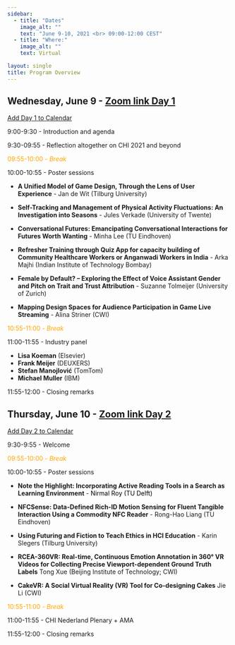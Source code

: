 ```yaml
---
sidebar:
  - title: "Dates"
    image_alt: ""
    text: "June 9-10, 2021 <br> 09:00-12:00 CEST"
  - title: "Where:"
    image_alt: ""
    text: Virtual

layout: single
title: Program Overview
---
```


## Wednesday, June 9 - [Zoom link Day 1](https://tilburguniversity.zoom.us/j/95255101882?pwd=RHhncm9LT1pzeVgyZUF3ZXMydFhsdz09)

[Add Day 1 to Calendar](./assets/chinl_day1.ics)


9:00-9:30 - Introduction and agenda

9:30-09:55 - Reflection altogether on CHI 2021 and beyond

<span style="color:orange"> 09:55-10:00 - *Break* </span>

10:00-10:55 - Poster sessions

- **A Unified Model of Game Design, Through the Lens of User Experience** - Jan de Wit (Tilburg University)

- **Self-Tracking and Management of Physical Activity Fluctuations: An Investigation into Seasons** - Jules Verkade (University of Twente)

- **Conversational Futures: Emancipating Conversational Interactions for Futures Worth Wanting** - Minha Lee (TU Eindhoven)

- **Refresher Training through Quiz App for capacity building of Community Healthcare Workers or Anganwadi Workers in India** - Arka Majhi (Indian Institute of Technology Bombay)

- **Female by Default? – Exploring the Effect of Voice Assistant Gender and Pitch on Trait and Trust Attribution** - Suzanne Tolmeijer (University of Zurich)

- **Mapping Design Spaces for Audience Participation in Game Live Streaming** - Alina Striner (CWI)


<span style="color:orange"> 10:55-11:00 - *Break* </span>



11:00-11:55 - Industry panel

- **Lisa Koeman** (Elsevier)
- **Frank Meijer** (DEUXERS)
- **Stefan Manojlović** (TomTom)
- **Michael Muller** (IBM)

11:55-12:00 - Closing remarks





## Thursday, June 10 - [Zoom link Day 2](https://tilburguniversity.zoom.us/j/97104864276?pwd=ZWlkV3F2UnY5SXdDdGloTHBKOEFWdz09)

[Add Day 2 to Calendar](./assets/chinl_day2.ics)

9:30-9:55 - Welcome

<span style="color:orange"> 09:55-10:00 - *Break* </span>


10:00-10:55 - Poster sessions


- **Note the Highlight: Incorporating Active Reading Tools in a Search as Learning Environment** - <span style="color:#000">Nirmal Roy (TU Delft)</span>

- **NFCSense: Data-Defined Rich-ID Motion Sensing for Fluent Tangible Interaction Using a Commodity NFC Reader** - Rong-Hao Liang (TU Eindhoven)

- **Using Futuring and Fiction to Teach Ethics in HCI Education** - Karin Slegers (Tilburg University)

- **RCEA-360VR: Real-time, Continuous Emotion Annotation in 360° VR Videos for Collecting Precise Viewport-dependent Ground Truth Labels** Tong Xue (Beijing Institute of Technology; CWI)

- **CakeVR: A Social Virtual Reality (VR) Tool for Co-designing Cakes** Jie Li (CWI)


<span style="color:orange"> 10:55-11:00 - *Break* </span>

11:00-11:55 - CHI Nederland Plenary + AMA

11:55-12:00 - Closing remarks
